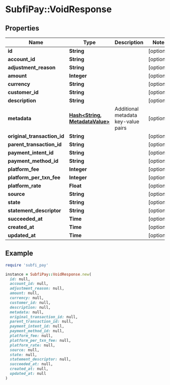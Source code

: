 # SubfiPay::VoidResponse

## Properties

| Name | Type | Description | Notes |
| ---- | ---- | ----------- | ----- |
| **id** | **String** |  | [optional] |
| **account_id** | **String** |  | [optional] |
| **adjustment_reason** | **String** |  | [optional] |
| **amount** | **Integer** |  | [optional] |
| **currency** | **String** |  | [optional] |
| **customer_id** | **String** |  | [optional] |
| **description** | **String** |  | [optional] |
| **metadata** | [**Hash&lt;String, MetadataValue&gt;**](MetadataValue.md) | Additional metadata key-value pairs | [optional] |
| **original_transaction_id** | **String** |  | [optional] |
| **parent_transaction_id** | **String** |  | [optional] |
| **payment_intent_id** | **String** |  | [optional] |
| **payment_method_id** | **String** |  | [optional] |
| **platform_fee** | **Integer** |  | [optional] |
| **platform_per_txn_fee** | **Integer** |  | [optional] |
| **platform_rate** | **Float** |  | [optional] |
| **source** | **String** |  | [optional] |
| **state** | **String** |  | [optional] |
| **statement_descriptor** | **String** |  | [optional] |
| **succeeded_at** | **Time** |  | [optional] |
| **created_at** | **Time** |  | [optional] |
| **updated_at** | **Time** |  | [optional] |

## Example

```ruby
require 'subfi_pay'

instance = SubfiPay::VoidResponse.new(
  id: null,
  account_id: null,
  adjustment_reason: null,
  amount: null,
  currency: null,
  customer_id: null,
  description: null,
  metadata: null,
  original_transaction_id: null,
  parent_transaction_id: null,
  payment_intent_id: null,
  payment_method_id: null,
  platform_fee: null,
  platform_per_txn_fee: null,
  platform_rate: null,
  source: null,
  state: null,
  statement_descriptor: null,
  succeeded_at: null,
  created_at: null,
  updated_at: null
)
```

